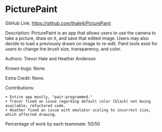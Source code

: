 ﻿# PicturePaint

GitHub Link: https://github.com/thale4/PicturePaint

Description: PicturePaint is an app that allows users to use the camera to take a picture, 
             draw on it, and save that edited image. Users may also decide to load a previously
             drawn on image to re-edit. Paint tools exist for users to change the brush size, transparency,
             and color.

Authors: Trevor Hale and Heather Anderson

Known bugs: None.

Extra Credit: None.

Contributions:
	
	+ Entire app mostly, "pair-programmed."
	+ Trevor fixed an issue regarding default color (black) not being available; refactored code.
	+ Heather fixed an issue with emulator scaling to incorrect size, which affected drawing.

Percentage of work by each teammate: 50/50
